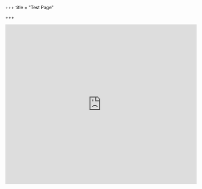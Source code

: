 +++
title = "Test Page"

+++

<div class="mapouter"><div class="gmap_canvas">
<iframe width="600" height="500" id="gmap_canvas" src="https://maps.google.com/maps?q=The%20band%20factory,%20Leamington%20Spa,%20united%20kingdom&t=&z=13&ie=UTF8&iwloc=&output=embed" frameborder="0" scrolling="no" marginheight="0" marginwidth="0">
</iframe>
<br><style>.mapouter{position:relative;text-align:right;height:500px;width:600px;}</style><style>.gmap_canvas {overflow:hidden;background:none!important;height:500px;width:600px;}</style></div></div>
